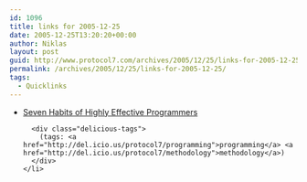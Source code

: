 ```yaml
---
id: 1096
title: links for 2005-12-25
date: 2005-12-25T13:20:20+00:00
author: Niklas
layout: post
guid: http://www.protocol7.com/archives/2005/12/25/links-for-2005-12-25/
permalink: /archives/2005/12/25/links-for-2005-12-25/
tags:
  - Quicklinks
---
```

<div class='microid-77e3ee45ad2f47a1cf0d52eeb24fcb0c2ad3edc6'>
  <ul class="delicious">
    <li>
      <div class="delicious-link">
        <a href="http://www.technicat.com/writing/programming.html">Seven Habits of Highly Effective Programmers</a>
      </div>
      
      <div class="delicious-tags">
        (tags: <a href="http://del.icio.us/protocol7/programming">programming</a> <a href="http://del.icio.us/protocol7/methodology">methodology</a>)
      </div>
    </li>
  </ul>
</div>